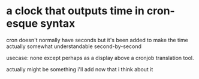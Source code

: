 # a clock that outputs time in cron-esque syntax

cron doesn't normally have seconds but it's been added to make the time actually somewhat understandable second-by-second

usecase: none except perhaps as a display above a cronjob translation tool.

actually might be something i'll add now that i think about it

